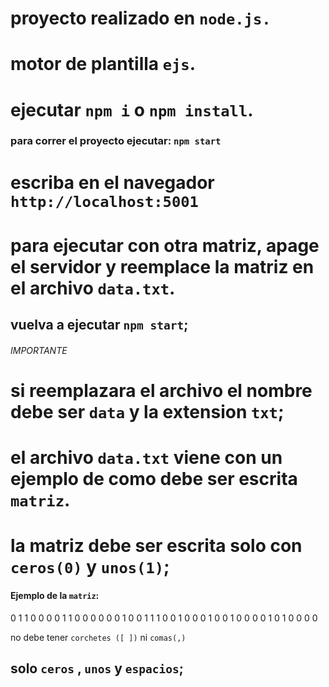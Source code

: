 # proyecto realizado en `node.js.`

# motor de plantilla `ejs`.

# ejecutar `npm i` o `npm install`.

### para correr el proyecto ejecutar: `npm start`

# escriba en el navegador `http://localhost:5001`

# para ejecutar con otra matriz, apage el servidor y reemplace la matriz en el archivo `data.txt`.

## vuelva a ejecutar `npm start`;

###### IMPORTANTE

# si reemplazara el archivo el nombre debe ser `data` y la extension `txt`;

# el archivo `data.txt` viene con un ejemplo de como debe ser escrita `matriz`.

# la matriz debe ser escrita solo con `ceros(0)` y `unos(1)`;

#### Ejemplo de la `matriz`:

0 1 1 0 0 0 0
1 1 0 0 0 0 0
0 1 0 0 1 1 1
0 0 1 0 0 0 1
0 0 1 0 0 0 0
1 0 1 0 0 0 0

no debe tener `corchetes ([ ])` ni `comas(,)`

## solo `ceros` , `unos` y `espacios`;
